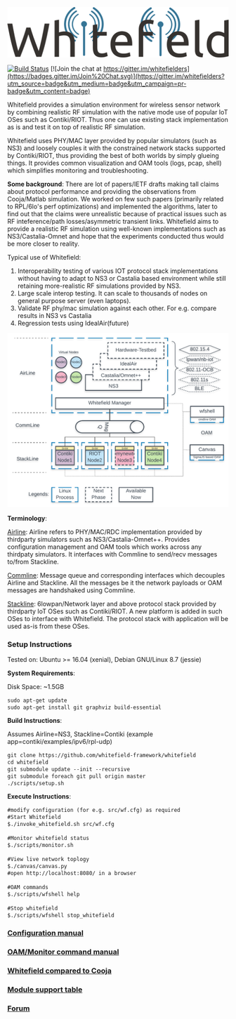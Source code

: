 ![Alt text](docs/res/Logo.png "Whitefield Logo")

[![Build Status](https://travis-ci.org/whitefield-framework/whitefield.svg?branch=master)](https://travis-ci.org/whitefield-framework/whitefield)
[![Join the chat at https://gitter.im/whitefielders](https://badges.gitter.im/Join%20Chat.svg)](https://gitter.im/whitefielders?utm_source=badge&utm_medium=badge&utm_campaign=pr-badge&utm_content=badge)

Whitefield provides a simulation environment for wireless sensor network by combining realistic RF simulation with the native mode use of popular IoT OSes such as Contiki/RIOT. Thus one can use existing stack implementation as is and test it on top of realistic RF simulation.

Whitefield uses PHY/MAC layer provided by popular simulators (such as NS3) and loosely couples it with the constrained network stacks supported by Contiki/RIOT, thus providing the best of both worlds by simply glueing things. It provides common visualization and OAM tools (logs, pcap, shell) which simplifies monitoring and troubleshooting.

**Some background**: There are lot of papers/IETF drafts making tall claims about protocol performance and providing the observations from Cooja/Matlab simulation. We worked on few such papers (primarily related to RPL/6lo's perf optimizations) and implemented the algorithms, later to find out that the claims were unrealistic because of practical issues such as RF inteference/path losses/asymmetric transient links. Whitefield aims to provide a realistic RF simulation using well-known implementations such as NS3/Castalia-Omnet and hope that the experiments conducted thus would be more closer to reality.

Typical use of Whitefield:
1. Interoperability testing of various IOT protocol stack implementations without having to adapt to NS3 or Castalia based environment while still retaining more-realistic RF simulations provided by NS3.
2. Large scale interop testing. It can scale to thousands of nodes on general purpose server (even laptops).
3. Validate RF phy/mac simulation against each other. For e.g. compare results in NS3 vs Castalia
4. Regression tests using IdealAir(future)

![Alt text](docs/res/Whitefield%20-%20HLD.png "Whitefield-High Level design")

**Terminology**:

[Airline](src/airline): Airline refers to PHY/MAC/RDC implementation provided by thirdparty simulators such as NS3/Castalia-Omnet++. Provides configuration management and OAM tools which works across any thirdpaty simulators. It interfaces with Commline to send/recv messages to/from Stackline.

[Commline](src/commline): Message queue and corresponding interfaces which decouples Airline and Stackline. All the messages be it the network payloads or OAM messages are handshaked using Commline.

[Stackline](src/stackline): 6lowpan/Network layer and above protocol stack provided by thirdparty IoT OSes such as Contiki/RIOT. A new platform is added in such OSes to interface with Whitefield. The protocol stack with application will be used as-is from these OSes.

### Setup Instructions
Tested on: Ubuntu >= 16.04 (xenial), Debian GNU/Linux 8.7 (jessie)

**System Requirements**:

Disk Space: ~1.5GB
```
sudo apt-get update
sudo apt-get install git graphviz build-essential
```
**Build Instructions**:

Assumes Airline=NS3, Stackline=Contiki (example app=contiki/examples/ipv6/rpl-udp)
```
git clone https://github.com/whitefield-framework/whitefield
cd whitefield
git submodule update --init --recursive
git submodule foreach git pull origin master
./scripts/setup.sh
```
**Execute Instructions**:
```
#modify configuration (for e.g. src/wf.cfg) as required
#Start Whitefield
$./invoke_whitefield.sh src/wf.cfg

#Monitor whitefield status
$./scripts/monitor.sh

#View live network toplogy
$./canvas/canvas.py 
#open http://localhost:8080/ in a browser

#OAM commands
$./scripts/wfshell help

#Stop whitefield
$./scripts/wfshell stop_whitefield
```
### [Configuration manual](docs/wf_config_help.md "Whitefield Configuration")

### [OAM/Monitor command manual](docs/wf_oam_help.md "Whitefield OAM commands")

### [Whitefield compared to Cooja](docs/wf-vs-cooja.md "Whitefield compared to Cooja")

### [Module support table](docs/README.md "Module support table")

### [Forum](https://groups.google.com/forum/?pli=1#!forum/whitefield-fw "Mailing List")
